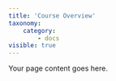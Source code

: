 ```yaml
---
title: 'Course Overview'
taxonomy:
    category:
        - docs
visible: true
---
```


Your page content goes here.
